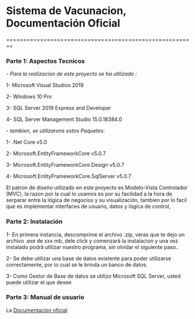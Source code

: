 # Sistema de Vacunacion, Documentación Oficial #
========================================================

### Parte 1: Aspectos Tecnicos

*- Para la realizacion de este proyecto se ha utilizado :*

1- Microsoft Visual Studios 2019

2- Windows 10 Pro

3- SQL Server 2019 Express and Developer

4- SQL Server Management Studio	15.0.18384.0

*- tambien, se utilizarons estos Paquetes:*

1- .Net Core v5.0

2- Microsoft.EntityFrameworkCore v5.0.7

3- Microsoft.EntityFrameworkCore.Design v5.0.7

4- Microsoft.EntityFrameworkCore.SqlServer v5.0.7

El patron de diseño utilizado en este proyecto es Modelo-Vista Controlador (MVC), la razon por la cual lo usamos es por su facilidad a la hora de serparar entre la lógica de negocios y su visualización, tambien por lo facil que es implementar interfaces de usuario, datos y lógica de control, 

### Parte 2: Instalación

1- En primera instancia, descomprime el archivo .zip, veras que te dejo un archivo .exe de xxx mb, dele click y comenzará la instalacion y una vez instalado podrá utilizar nuestro programa, sin olvidar el siguiente paso..

2- Se debe utilizar una base de datos existente para poder utilizarse correctamente, por lo cual se le brinda un banco de datos. 

3- Como Gestor de Base de datos se utilizo Microsoft SQL Server, usted puede utilizar el que desee

### Parte 3: Manual de usuario
La [ Documentacion oficial ]( https://github.com/UCASV/proyecto-final-grupo18/blob/master/BDProyecto/Documentacion%20Oficial.pdf )




